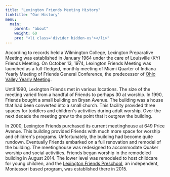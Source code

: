```yaml
---
title: "Lexington Friends Meeting History"
linktitle: "Our History"
menu:
  main:
    parent: "about"
    weight: 60
    pre: "<li class='divider hidden-xs'></li>"
---
```


According to records held a Wilmington College, Lexington Preparative Meeting
was established in January 1964 under the care of Louisville (KY) Friends
Meeting.  On October 13, 1974, Lexington Friends Meeting was launched as a
full-fledged, monthly meeting of Miami Quarter of Indiana Yearly Meeting of
Friends General Conference, the predecessor of
[Ohio Valley Yearly Meeting](http://www.quaker.org/ovym/).

Until 1990, Lexington Friends met in various locations.  The size of the
meeting varied from a handful of Friends to perhaps 30 at worship.  In 1990,
Friends bought a small building on Bryan Avenue.  The building was a house that
had been converted into a small church.  This facility provided three spaces
for toddlers and children's activities during adult worship.  Over the next
decade the meeting grew to the point that it outgrew the building.

In 2000, Lexington Friends purchased its current meetinghouse at 649 Price
Avenue.  This building provided Friends with much more space for worship and
children's programs.  Unfortunately, the building had become quite rundown.
Eventually Friends embarked on a full renovation and remodel of the building.
The meetinghouse was redesigned to accommodate Quaker worship and social
activities.  Friends began worship in the remodeled building in August 2014.
The lower level was remodeled to host childcare for young children, and the
[Lexington Friends Preschool](http://www.lexingtonfriendspreschool.com/), an
independent, Montessori based program, was established there in 2015.
